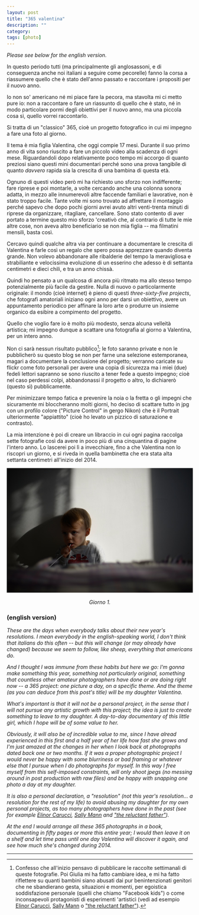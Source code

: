 ```yaml
---
layout: post
title: "365 valentina"
description: ""
category:
tags: [photo]
---
```


_Please see below for the english version._

In questo periodo tutti (ma principalmente gli anglosassoni, e di conseguenza anche noi italiani a seguire come pecorelle) fanno la corsa a riassumere quello che è stato dell'anno passato e raccontare i propositi per il nuovo anno.

Io non so' americano né mi piace fare la pecora, ma stavolta mi ci metto pure io: non a raccontare o fare un riassunto di quello che è stato, né in modo particolare pormi degli obiettivi per il nuovo anno, ma una piccola cosa sì, quello vorrei raccontarlo. 

Si tratta di un "classico" 365, cioè un progetto fotografico in cui mi impegno a fare una foto al giorno.

Il tema è mia figlia Valentina, che oggi compie 17 mesi. Durante il suo primo anno di vita sono riuscito a fare un piccolo video alla scadenza di ogni mese. Riguardandoli dopo relativamente poco tempo mi accorgo di quanto preziosi siano questi mini documentari perché sono una prova tangibile di quanto _davvero_ rapida sia la crescita di una bambina di questa età.

Ognuno di questi video però mi ha richiesto uno sforzo non indifferente; fare riprese e poi montarle, a volte cercando anche una colonna sonora adatta, in mezzo alle innumerevoli altre faccende familiari e lavorative, non è stato troppo facile. Tante volte mi sono trovato ad affrettare il montaggio perché sapevo che dopo pochi giorni avrei avuto altri venti-trenta minuti di riprese da organizzare, ritagliare, cancellare. Sono stato contento di aver portato a termine questo mio sforzo 'creativò che, al contrario di tutte le mie altre cose, non aveva altro beneficiario se non mia figlia -- ma filmatini mensili, basta così.

Cercavo quindi qualche altra via per continuare a documentare le crescita di Valentina e farle così un regalo che spero possa apprezzare quando diventa grande. Non volevo abbandonare alle ribalderie del tempo la meravigliosa e strabiliante e velocissima evoluzione di un esserino che adesso è di settanta centimetri e dieci chili, e tra un anno chissà.

Quindi ho pensato a un qualcosa di ancora più ritmato ma allo stesso tempo potenzialmente più facile da gestire. Nulla di nuovo o particolarmente originale: il mondo (cioè internet) è pieno di questi _three-sixty-five projects_, che fotografi amatoriali iniziano ogni anno per darsi un obiettivo, avere un appuntamento periodico per affinare la loro arte o produrre un insieme organico da esibire a compimento del progetto.

Quello che voglio fare io è molto più modesto, senza alcuna velleità artistica; mi impegno dunque a scattare una fotografia al giorno a Valentina, per un intero anno.

Non ci sarà nessun risultato pubblico[^nota-pubblico]; le foto saranno private e non le pubblicherò su questo blog se non per farne una selezione estemporanea, magari a documentare la conclusione del progetto; verranno caricate su flickr come foto personali per avere una copia di sicurezza ma i miei (due) fedeli lettori sapranno se sono riuscito a tener fede a questo impegno; cioè nel caso perdessi colpi, abbandonassi il progetto o altro, lo dichiarerò (questo sì) pubblicamente.

Per minimizzare tempo fatica e prevenire la noia o la fretta o gli impegni che sicuramente mi bloccheranno molti giorni, ho deciso di scattare tutto in jpg con un profilo colore ("Picture Control" in gergo Nikon) che è il Portrait ulteriormente "appiattito" (cioè ho levato un pizzico di saturazione e contrasto).

La mia intenzione è poi di creare un libraccio in cui ogni pagina raccolga sette fotografie così da avere in poco più di una cinquantina di pagine l'intero anno. Lo lascerei poi lì a invecchiare, fino a che Valentina non lo riscopri un giorno, e si riveda in quella bambinetta che era stata alta settanta centimetri all'inizio del 2014.

![](/images/20140101_AA13568.jpg)
<center><i>Giorno 1.</i></center>

### (english version)

_These are the days when everybody talks about their new year's resolutions. I mean everybody in the english-speaking world, I don't think that italians do this often -- but this will change (or may already have changed) because we seem to follow, like sheep, everything that americans do._ 

_And I thought I was immune from these habits but here we go: I'm gonna make something this year, something not particularly original, something that countless other amateur photographers have done or are doing right now -- a 365 project: one picture a day, on a specific theme. And the theme (as you can deduce from this post's title) will be my daughter Valentina._

_What's important is that it will not be a personal project, in the sense that I will not pursue any artistic growth with this project; the idea is just to create something to leave to my daughter. A day-to-day documentary of this little girl, which I hope will be of some value to her._

_Obviously, it will also be of incredible value to me, since I have alread experienced in this first and a half year of her life how fast she grows and I'm just amazed at the changes in her when I look back at photographs dated back one or two months. If it was a proper photographic project I would never be happy with some blurriness or bad framing or whatever else that I pursue when I do photographs for myself. In this way I free myself from this self-imposed constraints, will only shoot jpegs (no messing around in post production with raw files) and be happy with snapping one photo a day at my daughter._

_It is also a personal declaration, a "resolution" (not this year's resolution... a resolution for the rest of my life) to avoid abusing my daughter for my own personal projects, as too many photographers have done in the past (see for example [Elinor Carucci](http://www.theguardian.com/artanddesign/2010/jan/11/elinor-carucci-children-photography), [Sally Mann](http://sallymann.com/selected-works/family-pictures) and ["the reluctant father"](https://www.lensculture.com/articles/phillip-toledano-the-reluctant-father))._

_At the end I would arrange all these 365 photographs in a book, documenting in fifty pages or more this entire year; I would then leave it on a shelf and let time pass until one day Valentina will discover it again, and see how much she's changed during 2014._


---

[^nota-pubblico]: Confesso che all'inizio pensavo di pubblicare le raccolte settimanali di queste fotografie. Poi Giulia mi ha fatto cambiare idea, e mi ha fatto riflettere su quanti bambini siano abusati dai pur benintenzionati genitori che ne sbandierano gesta, situazioni e momenti, per egoistica soddisfazione personale (quelli che chiamo "Facebook kids") o come inconsapevoli protagonisti di esperimenti 'artisticì (vedi ad esempio [Elinor Carucci](http://www.theguardian.com/artanddesign/2010/jan/11/elinor-carucci-children-photography), [Sally Mann](http://sallymann.com/selected-works/family-pictures) o ["the reluctant father"](https://www.lensculture.com/articles/phillip-toledano-the-reluctant-father)).
